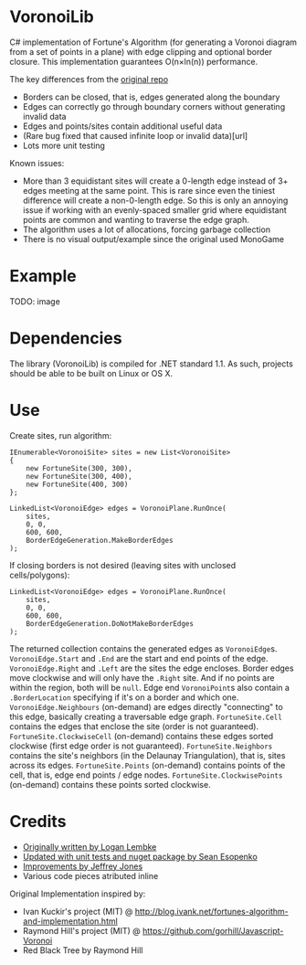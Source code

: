 # VoronoiLib

C# implementation of Fortune's Algorithm (for generating a Voronoi diagram from a set of points in a plane) with edge clipping and optional border closure. This implementation guarantees O(n×ln(n)) performance.

The key differences from the [original repo](https://github.com/Zalgo2462/VoronoiLib)
* Borders can be closed, that is, edges generated along the boundary
* Edges can correctly go through boundary corners without generating invalid data
* Edges and points/sites contain additional useful data
* (Rare bug fixed that caused infinite loop or invalid data)[url]
* Lots more unit testing

Known issues:
* More than 3 equidistant sites will create a 0-length edge instead of 3+ edges meeting at the same point. This is rare since even the tiniest difference will create a non-0-length edge. So this is only an annoying issue if working with an evenly-spaced smaller grid where equidistant points are common and wanting to traverse the edge graph.
* The algorithm uses a lot of allocations, forcing garbage collection
* There is no visual output/example since the original used MonoGame

# Example

TODO: image

# Dependencies

The library (VoronoiLib) is compiled for .NET standard 1.1. As such, projects should be able to be built on Linux or OS X.

# Use

Create sites, run algorithm:

```
IEnumerable<VoronoiSite> sites = new List<VoronoiSite>
{
    new FortuneSite(300, 300),
    new FortuneSite(300, 400),
    new FortuneSite(400, 300)
};

LinkedList<VoronoiEdge> edges = VoronoiPlane.RunOnce(
    sites, 
    0, 0, 
    600, 600,
    BorderEdgeGeneration.MakeBorderEdges
);
```

If closing borders is not desired (leaving sites with unclosed cells/polygons):

```
LinkedList<VoronoiEdge> edges = VoronoiPlane.RunOnce(
    sites, 
    0, 0, 
    600, 600,
    BorderEdgeGeneration.DoNotMakeBorderEdges
);
```

The returned collection contains the generated edges as `VoronoiEdge`s.
`VoronoiEdge.Start` and `.End` are the start and end points of the edge.
`VoronoiEdge.Right` and `.Left` are the sites the edge encloses. Border edges move clockwise and will only have the `.Right` site. And if no points are within the region, both will be `null`.
Edge end `VoronoiPoint`s also contain a `.BorderLocation` specifying if it's on a border and which one.
`VoronoiEdge.Neighbours` (on-demand) are edges directly "connecting" to this edge, basically creating a traversable edge graph.
`FortuneSite.Cell` contains the edges that enclose the site (order is not guaranteed).
`FortuneSite.ClockwiseCell` (on-demand) contains these edges sorted clockwise (first edge order is not guaranteed).
`FortuneSite.Neighbors` contains the site's neighbors (in the Delaunay Triangulation), that is, sites across its edges.
`FortuneSite.Points` (on-demand) contains points of the cell, that is, edge end points / edge nodes.
`FortuneSite.ClockwisePoints` (on-demand) contains these points sorted clockwise.

# Credits

- [Originally written by Logan Lembke](https://github.com/Zalgo2462/VoronoiLib)
- [Updated with unit tests and nuget package by Sean Esopenko](https://github.com/sesopenko/VoronoiLib)
- [Improvements by Jeffrey Jones](https://github.com/rurounijones/VoronoiLib)
- Various code pieces atributed inline

Original Implementation inspired by:
- Ivan Kuckir's project (MIT) @ http://blog.ivank.net/fortunes-algorithm-and-implementation.html
- Raymond Hill's project (MIT) @ https://github.com/gorhill/Javascript-Voronoi
- Red Black Tree by Raymond Hill
